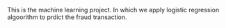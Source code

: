 This is the machine learning project. In which we apply logistic regression algoorithm to prdict the fraud transaction.
